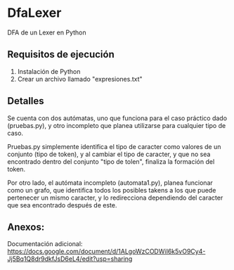 # DfaLexer
 DFA de un Lexer en Python 

## Requisitos de ejecución
1. Instalación de Python
2. Crear un archivo llamado "expresiones.txt"

## Detalles
Se cuenta con dos autómatas, uno que funciona para el caso práctico dado (pruebas.py), y otro incompleto que planea utilizarse para cualquier tipo de caso. 

Pruebas.py simplemente identifica el tipo de caracter como valores de un conjunto (tipo de token), y al cambiar el tipo de caracter, y que no sea encontrado dentro del conjunto "tipo de tolen", finaliza la formación del token.

Por otro lado, el autómata incompleto (automata1.py), planea funcionar como un grafo, que identifica todos los posibles takens a los que puede pertenecer un mismo caracter, y lo redirecciona dependiendo del caracter que sea encontrado después de este. 

## Anexos:
Documentación adicional:
https://docs.google.com/document/d/1ALgoWzCODWiI6k5vO9Cy4-Jj5Bq1Q8dr9dkfJsD6eL4/edit?usp=sharing


